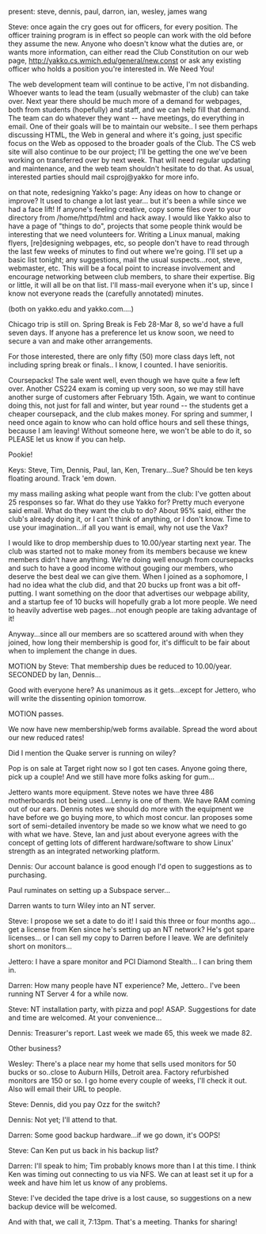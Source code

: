 present: steve, dennis, paul, darron, ian, wesley, james wang </p><p>
Steve: once again the cry goes out for officers, for every position. The officer training program is in effect so people can work with the old before they assume the new. Anyone who doesn't know what the duties are, or wants more information, can either read the Club Constitution on our web page, http://yakko.cs.wmich.edu/general/new.const or ask any existing officer who holds a position you're interested in. We Need You! </p><p>
The web development team will continue to be active, I'm not disbanding. Whoever wants to lead the team (usually webmaster of the club) can take over. Next year there should be much more of a demand for webpages, both from students (hopefully) and staff, and we can help fill that demand. The team can do whatever they want -- have meetings, do everything in email. One of their goals will be to maintain our website.. I see them perhaps discussing HTML, the Web in general and where it's going, just specific focus on the Web as opposed to the broader goals of the Club. The CS web site will also continue to be our project; I'll be getting the one we've been working on transferred over by next week. That will need regular updating and maintenance, and the web team shouldn't hesitate to do that. As usual, interested parties should mail csproj@yakko for more info. </p><p>
on that note, redesigning Yakko's page: Any ideas on how to change or improve? It used to change a lot last year... but it's been a while since we had a face lift! If anyone's feeling creative, copy some files over to your directory from /home/httpd/html and hack away. I would like Yakko also to have a page of "things to do", projects that some people think would be interesting that we need volunteers for. Writing a Linux manual, making flyers, [re]designing webpages, etc, so people don't have to read through the last few weeks of minutes to find out where we're going. I'll set up a basic list tonight; any suggestions, mail the usual suspects...root, steve, webmaster, etc. This will be a focal point to increase involvement and encourage networking between club members, to share their expertise. Big or little, it will all be on that list. I'll mass-mail everyone when it's up, since I know not everyone reads the (carefully annotated) minutes. </p><p>
(both on yakko.edu and yakko.com....) </p><p>
Chicago trip is still on. Spring Break is Feb 28-Mar 8, so we'd have a full seven days. If anyone has a preference let us know soon, we need to secure a van and make other arrangements. </p><p>
For those interested, there are only fifty (50) more class days left, not including spring break or finals.. I know, I counted. I have senioritis. </p><p>
Coursepacks! The sale went well, even though we have quite a few left over. Another CS224 exam is coming up very soon, so we may still have another surge of customers after February 15th. Again, we want to continue doing this, not just for fall and winter, but year round -- the students get a cheaper coursepack, and the club makes money. For spring and summer, I need once again to know who can hold office hours and sell these things, because I am leaving! Without someone here, we won't be able to do it, so PLEASE let us know if you can help. </p><p>
Pookie! </p><p>
Keys: Steve, Tim, Dennis, Paul, Ian, Ken, Trenary...Sue? Should be ten keys floating around. Track 'em down. </p><p>
my mass mailing asking what people want from the club: I've gotten about 25 responses so far. What do they use Yakko for?  Pretty much everyone said email. What do they want the club to do? About 95% said, either the club's already doing it, or I can't think of anything, or I don't know. Time to use your imagination...if all you want is email, why not use the Vax? </p><p>
I would like to drop membership dues to 10.00/year starting next year. The club was started not to make money from its members because we knew members didn't have anything. We're doing well enough from coursepacks and such to have a good income without gouging our members, who deserve the best deal we can give them. When I joined as a sophomore, I had no idea what the club did, and that 20 bucks up front was a bit off-putting. I want something on the door that advertises our webpage ability, and a startup fee of 10 bucks will hopefully grab a lot more people. We need to heavily advertise web pages...not enough people are taking advantage of it! </p><p>
Anyway...since all our members are so scattered around with when they joined, how long their membership is good for, it's difficult to be fair about when to implement the change in dues. </p><p>
MOTION by Steve: That membership dues be reduced to 10.00/year. SECONDED by Ian, Dennis... </p><p>
Good with everyone here? As unanimous as it gets...except for Jettero, who will write the dissenting opinion tomorrow. </p><p>
MOTION passes. </p><p>
We now have new membership/web forms available. Spread the word about our new reduced rates! </p><p>
Did I mention the Quake server is running on wiley? </p><p>
Pop is on sale at Target right now so I got ten cases. Anyone going there, pick up a couple! And we still have more folks asking for gum... </p><p>
Jettero wants more equipment. Steve notes we have three 486 motherboards not being used...Lenny is one of them. We have RAM coming out of our ears. Dennis notes we should do more with the equipment we have before we go buying more, to which most concur. Ian proposes some sort of semi-detailed inventory be made so we know what we need to go with what we have. Steve, Ian and just about everyone agrees with the concept of getting lots of different hardware/software to show Linux' strength as an integrated networking platform. </p><p>
Dennis: Our account balance is good enough I'd open to suggestions as to purchasing. </p><p>
Paul ruminates on setting up a Subspace server... </p><p>
Darren wants to turn Wiley into an NT server. </p><p>
Steve: I propose we set a date to do it! I said this three or four months ago... get a license from Ken since he's setting up an NT network? He's got spare licenses... or I can sell my copy to Darren before I leave. We are definitely short on monitors... </p><p>
Jettero: I have a spare monitor and PCI Diamond Stealth... I can bring them in. </p><p>
Darren: How many people have NT experience? Me, Jettero.. I've been running NT Server 4 for a while now. </p><p>
Steve: NT installation party, with pizza and pop! ASAP. Suggestions for date and time are welcomed. At your convenience... </p><p>
Dennis: Treasurer's report. Last week we made 65, this week we made 82. </p><p>
Other business? </p><p>
Wesley: There's a place near my home that sells used monitors for 50 bucks or so..close to Auburn Hills, Detroit area. Factory refurbished monitors are 150 or so. I go home every couple of weeks, I'll check it out. Also will email their URL to people. </p><p>
Steve: Dennis, did you pay Ozz for the switch? </p><p>
Dennis: Not yet; I'll attend to that. </p><p>
Darren: Some good backup hardware...if we go down, it's OOPS! </p><p>
Steve: Can Ken put us back in his backup list? </p><p>
Darren: I'll speak to him; Tim probably knows more than I at this time. I think Ken was timing out connecting to us via NFS. We can at least set it up for a week and have him let us know of any problems. </p><p>
Steve: I've decided the tape drive is a lost cause, so suggestions on a new backup device will be welcomed. </p><p>
And with that, we call it, 7:13pm. That's a meeting. Thanks for sharing!   </p>
